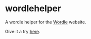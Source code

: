 # wordlehelper

A wordle helper for the [Wordle](https://www.powerlanguage.co.uk/wordle/) website.

Give it a try [here](https://wordlehelper.jak.onl/).